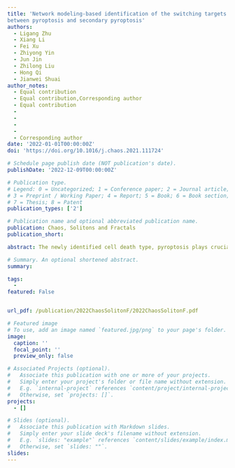 ```yaml
---
title: 'Network modeling-based identification of the switching targets
between pyroptosis and secondary pyroptosis'
authors:
  - Ligang Zhu
  - Xiang Li
  - Fei Xu
  - Zhiyong Yin
  - Jun Jin
  - Zhilong Liu
  - Hong Qi
  - Jianwei Shuai
author_notes:
  - Equal contribution
  - Equal contribution,Corresponding author
  - Equal contribution
  - 
  - 
  - 
  - 
  - Corresponding author
date: '2022-01-01T00:00:00Z'
doi: 'https://doi.org/10.1016/j.chaos.2021.111724'

# Schedule page publish date (NOT publication's date).
publishDate: '2022-12-09T00:00:00Z'

# Publication type.
# Legend: 0 = Uncategorized; 1 = Conference paper; 2 = Journal article;
# 3 = Preprint / Working Paper; 4 = Report; 5 = Book; 6 = Book section;
# 7 = Thesis; 8 = Patent
publication_types: ['2']

# Publication name and optional abbreviated publication name.
publication: Chaos, Solitons and Fractals
publication_short: 

abstract: The newly identified cell death type, pyroptosis plays crucial roles in various diseases. Most recently, mounting evidence accumulates that pyroptotic signaling is highly correlated with coronavirus disease 2019 (COVID-19). Thus, understanding the induction of the pyroptotic signaling and dissecting the detail molecular control mechanisms are urgently needed. Based on recent experimental studies, a core reg ulatory model of the pyroptotic signaling is constructed to investigate the intricate crosstalk dynamics between the two cell death types, i.e., pyroptosis and secondary pyroptosis. The model well reproduces the experimental observations under different conditions. Sensitivity analysis determines that only the expression level of caspase-1 or GSDMD has the potential to individually change death modes. The de crease of caspase-1 or GSDMD level switches cell death from pyroptosis to secondary pyroptosis. Be sides, eight biochemical reactions are identified that can efficiently switch death modes. While from the viewpoint of bifurcation analysis, the expression level of caspase-3 is further identified and twelve bio chemical reactions are obtained. The coexistence of pyroptosis and secondary pyroptosis is predicted to be observed not only within the bistable range, but also within proper monostable range, presenting two potential different control mechanisms. Combined with the landscape theory, we further explore the stochastic dynamic and global stability of the pyroptotic system, accurately quantifying how each compo nent mediates the individual occurrence probability of pyroptosis and secondary pyroptosis. Overall, this study sheds new light on the intricate crosstalk of the pyroptotic signaling and uncovers the regulatory mechanisms of various stable state transitions, providing potential clues to guide the development for prevention and treatment of pyroptosis-related diseases

# Summary. An optional shortened abstract.
summary: 

tags:
  - 
featured: False


url_pdf: /publication/2022ChaosSolitonF/2022ChaosSolitonF.pdf

# Featured image
# To use, add an image named `featured.jpg/png` to your page's folder.
image:
  caption: ''
  focal_point: ''
  preview_only: false

# Associated Projects (optional).
#   Associate this publication with one or more of your projects.
#   Simply enter your project's folder or file name without extension.
#   E.g. `internal-project` references `content/project/internal-project/index.md`.
#   Otherwise, set `projects: []`.
projects:
  - []

# Slides (optional).
#   Associate this publication with Markdown slides.
#   Simply enter your slide deck's filename without extension.
#   E.g. `slides: "example"` references `content/slides/example/index.md`.
#   Otherwise, set `slides: ""`.
slides:
---
```



